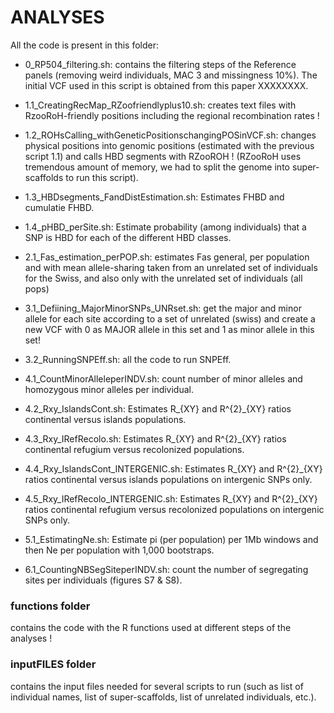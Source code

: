 # ANALYSES

All the code is present in this folder:

- 0_RP504_filtering.sh: contains the filtering steps of the Reference panels (removing weird individuals, MAC 3 and missingness 10\%). The initial VCF used in this script is obtained from this paper XXXXXXXX.

- 1.1_CreatingRecMap_RZoofriendlyplus10.sh: creates text files with RzooRoH-friendly positions including the regional recombination rates !

- 1.2_ROHsCalling_withGeneticPositionschangingPOSinVCF.sh: changes physical positions into genomic positions (estimated with the previous script 1.1) and calls HBD segments with RZooROH ! (RZooRoH uses tremendous amount of memory, we had to split the genome into super-scaffolds to run this script).

- 1.3_HBDsegments_FandDistEstimation.sh:  Estimates FHBD and cumulatie FHBD.

- 1.4_pHBD_perSite.sh: Estimate probability (among individuals) that a SNP is HBD for each of the different HBD classes.

- 2.1_Fas_estimation_perPOP.sh: estimates Fas general,  per population and with mean allele-sharing taken from an unrelated set of individuals for the Swiss, and also only with the unrelated set of individuals (all pops)

- 3.1_Defiining_MajorMinorSNPs_UNRset.sh: get the major and minor allele for each site according to a set of unrelated (swiss) and create a new VCF with 0 as MAJOR allele in this set and 1 as minor allele in this set!

- 3.2_RunningSNPEff.sh: all the code to run SNPEff.

- 4.1_CountMinorAlleleperINDV.sh: count number of minor alleles and homozygous minor alleles per individual.

- 4.2_Rxy_IslandsCont.sh: Estimates R_{XY} and R^{2}_{XY} ratios continental versus islands populations.

- 4.3_Rxy_IRefRecolo.sh:  Estimates R_{XY} and R^{2}_{XY} ratios continental refugium versus recolonized populations.

- 4.4_Rxy_IslandsCont_INTERGENIC.sh: Estimates R_{XY} and R^{2}_{XY} ratios continental versus islands populations on intergenic SNPs only.

- 4.5_Rxy_IRefRecolo_INTERGENIC.sh: Estimates R_{XY} and R^{2}_{XY} ratios continental refugium versus recolonized populations on intergenic SNPs only.

- 5.1_EstimatingNe.sh: Estimate pi (per population) per 1Mb windows and then Ne per population with 1,000 bootstraps.

- 6.1_CountingNBSegSiteperINDV.sh: count the number of segregating sites per individuals (figures S7 \& S8).


### functions folder

contains the code with the R functions used at different steps of the analyses !

### inputFILES folder

contains the input files needed for several scripts to run (such as list of individual names, list of super-scaffolds, list of unrelated individuals, etc.).